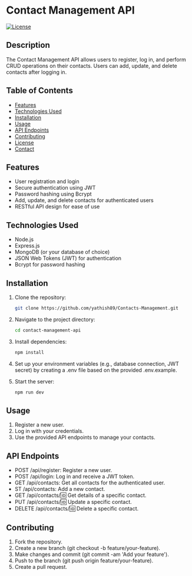 # Contact Management API

[![License](https://img.shields.io/badge/license-MIT-blue.svg)](LICENSE)

## Description

The Contact Management API allows users to register, log in, and perform CRUD operations on their contacts. Users can add, update, and delete contacts after logging in.

## Table of Contents

- [Features](#features)
- [Technologies Used](#technologies-used)
- [Installation](#installation)
- [Usage](#usage)
- [API Endpoints](#api-endpoints)
- [Contributing](#contributing)
- [License](#license)
- [Contact](#contact)

## Features

- User registration and login
- Secure authentication using JWT
- Password hashing using Bcrypt
- Add, update, and delete contacts for authenticated users
- RESTful API design for ease of use

## Technologies Used

- Node.js
- Express.js
- MongoDB (or your database of choice)
- JSON Web Tokens (JWT) for authentication
- Bcrypt for password hashing

## Installation

1. Clone the repository:
   ```bash
   git clone https://github.com/yathish89/Contacts-Management.git

2. Navigate to the project directory:
   ```bash
   cd contact-management-api

3. Install dependencies:
   ```bash
   npm install

4. Set up your environment variables (e.g., database connection, JWT secret) by creating a .env file based on the provided .env.example.

5. Start the server:
   ```bash
   npm run dev

## Usage

1. Register a new user.
2. Log in with your credentials.
3. Use the provided API endpoints to manage your contacts.

## API Endpoints

* POST /api/register: Register a new user.
* POST /api/login: Log in and receive a JWT token.
* GET /api/contacts: Get all contacts for the authenticated user.
* ST /api/contacts: Add a new contact.
* GET /api/contacts/:id: Get details of a specific contact.
* PUT /api/contacts/:id: Update a specific contact.
* DELETE /api/contacts/:id: Delete a specific contact.

## Contributing

1. Fork the repository.
2. Create a new branch (git checkout -b feature/your-feature).
3. Make changes and commit (git commit -am 'Add your feature').
4. Push to the branch (git push origin feature/your-feature).
5. Create a pull request.


